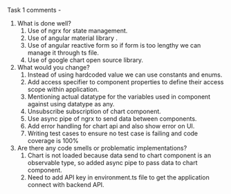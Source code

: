 Task 1 comments -
1. What is done well?
   1. Use of ngrx for state management.
   2. Use of angular material library .
   3. Use of angular reactive form so if form is too lengthy we can manage it through ts file.
   4. Use of google chart open source library.
2. What would you change?
	1. Instead of using hardcoded value we can use constants and enums.
	2. Add access specifier to component properties to define their access scope within application.
	3. Mentioning  actual datatype for the variables used in component against using datatype as any.
    4. Unsubscribe subscription of chart component.
	5. Use async pipe of ngrx to send data between components.
	6. Add error handling for chart api and also show error on UI.
	7. Writing test cases to ensure no test case is failing and code coverage is 100%
3. Are there any code smells or problematic implementations?
    1. Chart is not loaded because data send to chart component is an observable type, so added async 		pipe  to pass data to chart component. 
    2. Need to add API key in environment.ts file to get the application connect with backend API.

